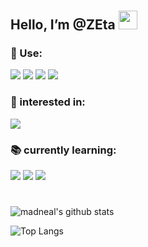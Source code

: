 #
## Hello, I’m @ZEta  <img src="https://raw.githubusercontent.com/MartinHeinz/MartinHeinz/master/wave.gif" width="30px">  
 

### 🔧 Use: 

![](https://img.shields.io/badge/TOOLS-PYTHON-informational?style=flat&logo=<LOGO_NAME>&logoColor=white&color=blue)
![](https://img.shields.io/badge/FRAME-Pytorch-informational?style=flat&logo=<LOGO_NAME>&logoColor=white&color=15ff00)
![](https://img.shields.io/badge/OS-Linux-informational?style=flat&logo=<LOGO_NAME>&logoColor=white&color=fd53f5)
![](https://img.shields.io/badge/OS-MacOS-informational?style=flat&logo=<LOGO_NAME>&logoColor=white&color=fd53ff)


### 💖 interested in:  

![](https://img.shields.io/badge/Computer_Vision-informational?style=flat&logo=<LOGO_NAME>&logoColor=white&color=ff00bb)



### 📚 currently learning:  

![](https://img.shields.io/badge/Model-Gan-informational?style=flat&logo=<LOGO_NAME>&logoColor=white&color=fd53ff)
![](https://img.shields.io/badge/Model-LSTM-informational?style=flat&logo=<LOGO_NAME>&logoColor=white&color=fd53ff)
![](https://img.shields.io/badge/TOOLS-MPI-informational?style=flat&logo=<LOGO_NAME>&logoColor=white&color=blue)

#

![madneal's github stats](https://github-readme-stats.vercel.app/api?username=Zeta-qixi&show_icons=true&theme=radical)


![Top Langs](https://github-readme-stats.vercel.app/api/top-langs/?username=Zeta-qixi&layout=compact&theme=dark)
<!---
Zeta-qixi/Zeta-qixi is a ✨ special ✨ repository because its `README.md` (this file) appears on your GitHub profile.
You can click the Preview link to take a look at your changes.
--->
